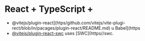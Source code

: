 # React + TypeScript + 

- @vitejs/plugin-react](htps/github.com/vitejs/vite-plugi-rect/blob/in/pacages/plugin-react/README.md) u Babel](https
- [@vitejs/plugin-react-swc](https://github.com/vitejs/vite-plugin-react-swc) uses [SWC](https//swc.

